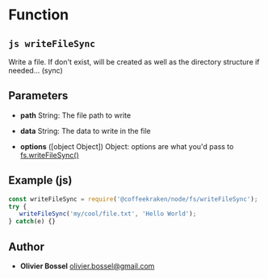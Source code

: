 
# Function


## ```js writeFileSync ```


Write a file. If don't exist, will be created as well as the directory structure if needed... (sync)

## Parameters

- **path**  String: The file path to write

- **data**  String: The data to write in the file

- **options** ([object Object]) Object: options are what you'd pass to [fs.writeFileSync()](https://nodejs.org/api/fs.html#fs_fs_writefile_file_data_options_callback)



## Example (js)

```js
const writeFileSync = require('@coffeekraken/node/fs/writeFileSync');
try {
   writeFileSync('my/cool/file.txt', 'Hello World');
} catch(e) {}
```


## Author
- **Olivier Bossel** <a href="mailto:olivier.bossel@gmail.com">olivier.bossel@gmail.com</a> 



